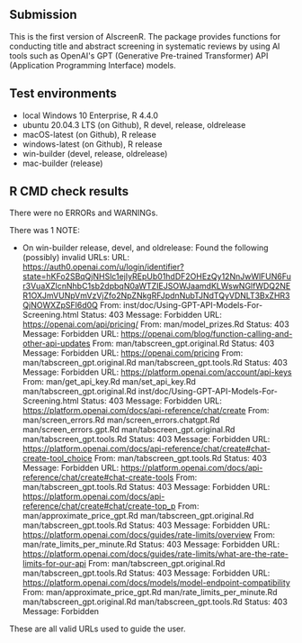 ## Submission

This is the first version of AIscreenR. The package provides functions for conducting title and abstract
screening in systematic reviews by using AI tools such as OpenAI's GPT (Generative Pre-trained Transformer) API (Application Programming Interface) models.

## Test environments

* local Windows 10 Enterprise, R 4.4.0
* ubuntu 20.04.3 LTS (on Github), R devel, release, oldrelease
* macOS-latest (on Github), R release
* windows-latest (on Github), R release
* win-builder (devel, release, oldrelease)
* mac-builder (release)


## R CMD check results

There were no ERRORs and WARNINGs.

There was 1 NOTE:

 * On win-builder release, devel, and oldrelease:
  Found the following (possibly) invalid URLs:
  URL: https://auth0.openai.com/u/login/identifier?state=hKFo2SBqQjNHSlc1ejIyREpUb01hdDF2OHEzQy12NnJwWlFUN6Fur3VuaXZlcnNhbC1sb2dpbqN0aWTZIEJSOWJaamdKLWswNGlfWDQ2NER1OXJmVUNpVmVzVjZfo2NpZNkgRFJpdnNubTJNdTQyVDNLT3BxZHR3QjNOWXZpSFl6d0Q
    From: inst/doc/Using-GPT-API-Models-For-Screening.html
    Status: 403
    Message: Forbidden
  URL: https://openai.com/api/pricing/
    From: man/model_prizes.Rd
    Status: 403
    Message: Forbidden
  URL: https://openai.com/blog/function-calling-and-other-api-updates
    From: man/tabscreen_gpt.original.Rd
    Status: 403
    Message: Forbidden
  URL: https://openai.com/pricing
    From: man/tabscreen_gpt.original.Rd
          man/tabscreen_gpt.tools.Rd
    Status: 403
    Message: Forbidden
  URL: https://platform.openai.com/account/api-keys
    From: man/get_api_key.Rd
          man/set_api_key.Rd
          man/tabscreen_gpt.original.Rd
          inst/doc/Using-GPT-API-Models-For-Screening.html
    Status: 403
    Message: Forbidden
  URL: https://platform.openai.com/docs/api-reference/chat/create
    From: man/screen_errors.Rd
          man/screen_errors.chatgpt.Rd
          man/screen_errors.gpt.Rd
          man/tabscreen_gpt.original.Rd
          man/tabscreen_gpt.tools.Rd
    Status: 403
    Message: Forbidden
  URL: https://platform.openai.com/docs/api-reference/chat/create#chat-create-tool_choice
    From: man/tabscreen_gpt.tools.Rd
    Status: 403
    Message: Forbidden
  URL: https://platform.openai.com/docs/api-reference/chat/create#chat-create-tools
    From: man/tabscreen_gpt.tools.Rd
    Status: 403
    Message: Forbidden
  URL: https://platform.openai.com/docs/api-reference/chat/create#chat/create-top_p
    From: man/approximate_price_gpt.Rd
          man/tabscreen_gpt.original.Rd
          man/tabscreen_gpt.tools.Rd
    Status: 403
    Message: Forbidden
  URL: https://platform.openai.com/docs/guides/rate-limits/overview
    From: man/rate_limits_per_minute.Rd
    Status: 403
    Message: Forbidden
  URL: https://platform.openai.com/docs/guides/rate-limits/what-are-the-rate-limits-for-our-api
    From: man/tabscreen_gpt.original.Rd
          man/tabscreen_gpt.tools.Rd
    Status: 403
    Message: Forbidden
  URL: https://platform.openai.com/docs/models/model-endpoint-compatibility
    From: man/approximate_price_gpt.Rd
          man/rate_limits_per_minute.Rd
          man/tabscreen_gpt.original.Rd
          man/tabscreen_gpt.tools.Rd
    Status: 403
    Message: Forbidden

These are all valid URLs used to guide the user.
